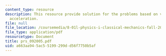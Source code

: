 ```yaml
---
content_type: resource
description: This resource provide solution for the problems based on velocity and
  acceleration.
file: null
file_location: /coursemedia/8-01l-physics-i-classical-mechanics-fall-2005/a663aa945ac55199299dd56f7750b5af_prs_092005.pdf
file_type: application/pdf
resourcetype: Document
title: prs_092005.pdf
uid: a663aa94-5ac5-5199-299d-d56f7750b5af
---
```

